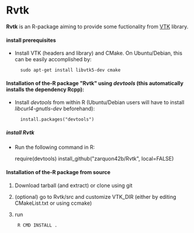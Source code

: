Rvtk
====
__Rvtk__ is an R-package aiming to provide some fuctionality from [VTK](http://www.vtk.org) library.

#### install prerequisites ####
* Install VTK (headers and library) and CMake.
   On Ubuntu/Debian, this can be easily accomplished by:
	
		sudo apt-get install libvtk5-dev cmake


#### Installation of the-R package "Rvtk" using *devtools* (this automatically installs the dependency Rcpp): ####



* Install *devtools* from within R (Ubuntu/Debian users will have to install *libcurl4-gnutls-dev* beforehand):

        
		install.packages("devtools")


##### install Rvtk #####
* Run the following command in R:
        
	require(devtools)
	install_github("zarquon42b/Rvtk", local=FALSE)
   
#### Installation of the-R package from source ####

1. Download tarball (and extract) or clone using git

2. (optional) go to Rvtk/src and customize VTK_DIR (either by editing CMakeList.txt or using ccmake)

3. run 
 
		R CMD INSTALL .
